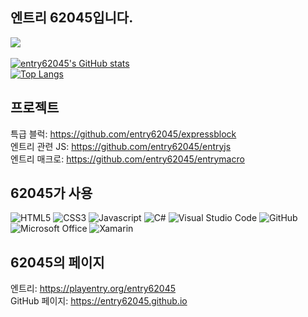 ## 엔트리 62045입니다.
![](https://hits.seeyoufarm.com/api/count/incr/badge.svg?url=https%3A%2F%2Fgithub.com%2Fentry62045&count_bg=%2379C83D&title_bg=%23555555&icon=github.svg&icon_color=%23E7E7E7&title=visits&edge_flat=true)<br><br>
[![entry62045's GitHub stats](https://github-readme-stats.vercel.app/api?username=entry62045&show_icons=true&theme=gruvbox)](https://github.com/entry62045/github-readme-stats)<br>
[![Top Langs](https://github-readme-stats.vercel.app/api/top-langs/?username=entry62045&layout=compact)](https://github.com/entry62045/github-readme-stats)<br>

## 프로젝트
특급 블럭: https://github.com/entry62045/expressblock<br>
엔트리 관련 JS: https://github.com/entry62045/entryjs<br>
엔트리 매크로: https://github.com/entry62045/entrymacro

## 62045가 사용
![HTML5](https://img.shields.io/badge/-HTML-E34F26?logo=HTML5&logoColor=white)
![CSS3](https://img.shields.io/badge/-CSS3-1572B6?logo=CSS3&logoColor=white)
![Javascript](https://img.shields.io/badge/-JAVASCRIPT-F7DF1E?logo=JAVASCRIPT&logoColor=white)
![C#](https://img.shields.io/badge/-C%23-239120?logo=C%20Sharp&logoColor=white)
![Visual Studio Code](https://img.shields.io/badge/-Visual_Studio_Code-007ACC?logo=Visual%20Studio%20Code&logoColor=white)
![GitHub](https://img.shields.io/badge/-GitHub-181717?logo=GitHub&logoColor=white)
![Microsoft Office](https://img.shields.io/badge/-Microsoft_Office-D83B01?logo=Microsoft%20Office&logoColor=white)
![Xamarin](https://img.shields.io/badge/-Xamarin-3498DB?logo=Xamarin&logoColor=white)

## 62045의 페이지
엔트리: https://playentry.org/entry62045<br>
GitHub 페이지: https://entry62045.github.io
